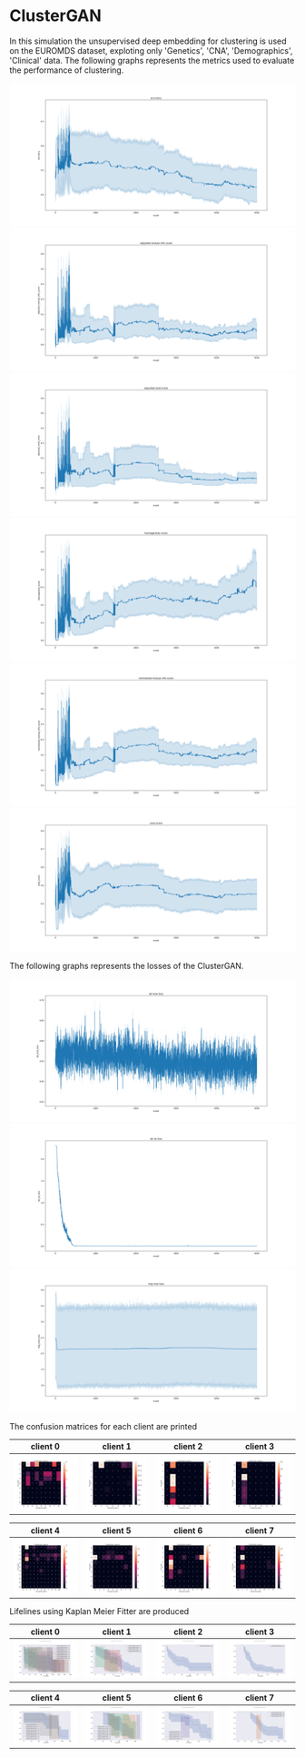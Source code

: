 # ClusterGAN

In this simulation the unsupervised deep embedding for clustering is used on the EUROMDS dataset, exploting only 'Genetics', 'CNA', 'Demographics', 'Clinical' data.
The following graphs represents the metrics used to evaluate the performance of clustering.

![accuracy](accuracy.png?raw=true)
![ami](adjusted_mutual_info_score.png?raw=true)
![ari](adjusted_rand_score.png?raw=true)
![homo](homogeneity_score.png?raw=true)
![nmi](normalized_mutual_info_score.png?raw=true)
![ran](rand_score.png?raw=true)

The following graphs represents the losses of the ClusterGAN.

![lat_mse_loss](lat_mse_loss.png?raw=true)
![lat_xe_loss](lat_xe_loss.png?raw=true)
![img_xe_loss](img_mse_loss.png?raw=true)

The confusion matrices for each client are printed

| client 0 | client 1 | client 2 | client 3 |
|:-------------------------:|:-------------------------:|:-------------------------:|:-------------------------:|
|![client_0](conf_matrix_c0.png?raw=true)|![client_1](conf_matrix_c1.png?raw=true)|![client_2](conf_matrix_c2.png?raw=true)|![client_3](conf_matrix_c3.png?raw=true)|

| client 4 | client 5 | client 6 | client 7 |
|:-------------------------:|:-------------------------:|:-------------------------:|:-------------------------:|
|![client_4](conf_matrix_c4.png?raw=true)|![client_5](conf_matrix_c5.png?raw=true)|![client_6](conf_matrix_c6.png?raw=true)|![client_7](conf_matrix_c7.png?raw=true)|

Lifelines using Kaplan Meier Fitter are produced

| client 0 | client 1 | client 2 | client 3 |
|:-------------------------:|:-------------------------:|:-------------------------:|:-------------------------:|
|![client_0](lifelines_pred_0.png?raw=true)|![client_1](lifelines_pred_1.png?raw=true)|![client_2](lifelines_pred_2.png?raw=true)|![client_3](lifelines_pred_3.png?raw=true)|

| client 4 | client 5 | client 6 | client 7 |
|:-------------------------:|:-------------------------:|:-------------------------:|:-------------------------:|
|![client_4](lifelines_pred_4.png?raw=true)|![client_5](lifelines_pred_5.png?raw=true)|![client_6](lifelines_pred_6.png?raw=true)|![client_7](lifelines_pred_7.png?raw=true)|
